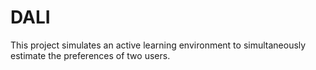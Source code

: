 # DALI
This project simulates an active learning environment to simultaneously estimate the preferences of two users.
